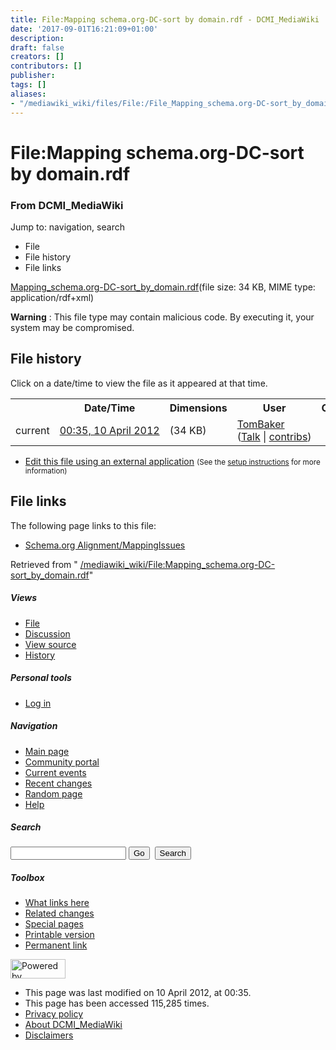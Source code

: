 ```yaml
---
title: File:Mapping schema.org-DC-sort by domain.rdf - DCMI_MediaWiki
date: '2017-09-01T16:21:09+01:00'
description: 
draft: false
creators: []
contributors: []
publisher: 
tags: []
aliases:
- "/mediawiki_wiki/files/File:/File_Mapping_schema.org-DC-sort_by_domain.rdf.html"
---
```


<a id="top"></a>
# File:Mapping schema.org-DC-sort by domain.rdf

### From DCMI\_MediaWiki

Jump to: navigation, search
<!-- start content -->
- File
- File history
- File links

[Mapping\_schema.org-DC-sort\_by\_domain.rdf](/mediawiki_wiki/files/Mapping_schema.org-DC-sort_by_domain.rdf)‎(file size: 34 KB, MIME type: application/rdf+xml)

**Warning** : This file type may contain malicious code. By executing it, your system may be compromised.
<!-- 
NewPP limit report
Preprocessor node count: 0/1000000
Post-expand include size: 0/2097152 bytes
Template argument size: 0/2097152 bytes
Expensive parser function count: 0/100
-->
## File history

Click on a date/time to view the file as it appeared at that time.

<table class="wikitable filehistory">
  <tr>
    <td></td>
    <th>Date/Time</th>
    <th>Dimensions</th>
    <th>User</th>
    <th>Comment</th>
  </tr>
  <tr>
    <td>current</td>
    <td class="filehistory-selected" style="white-space: nowrap;"><a href="/mediawiki_wiki/files/Mapping_schema.org-DC-sort_by_domain.rdf">00:35, 10 April 2012</a></td>
    <td> <span style="white-space: nowrap;">(34 KB)</span>
    </td>
    <td>
      <a href="/index.php/User:TomBaker" title="User:TomBaker" class="mw-userlink">TomBaker</a> <span style="white-space: nowrap;"> <span class="mw-usertoollinks">(<a href="/index.php?title=User_talk:TomBaker&amp;action=edit&amp;redlink=1" class="new" title="User talk:TomBaker (page does not exist)">Talk</a> | <a href="/index.php/Special:Contributions/TomBaker" title="Special:Contributions/TomBaker">contribs</a>)</span></span>
    </td>
    <td></td>
  </tr>
</table>

  

- [Edit this file using an external application](/index.php?title=File:Mapping_schema.org-DC-sort_by_domain.rdf&action=edit&externaledit=true&mode=file "File:Mapping schema.org-DC-sort by domain.rdf") <small>(See the <a href="http://www.mediawiki.org/wiki/Manual:External_editors" class="external text" rel="nofollow">setup instructions</a> for more information)</small>

## File links

The following page links to this file:

- [Schema.org Alignment/MappingIssues](/index.php/Schema.org_Alignment/MappingIssues "Schema.org Alignment/MappingIssues")

Retrieved from " [/mediawiki_wiki/File:Mapping\_schema.org-DC-sort\_by\_domain.rdf](/mediawiki_wiki/files/File:/File:Mapping_schema.org-DC-sort_by_domain.rdf.html)"

<!-- end content -->

##### Views

- [File](/mediawiki_wiki/files/File:/File:Mapping_schema.org-DC-sort_by_domain.rdf.html)
- [Discussion](/index.php?title=File_talk:Mapping_schema.org-DC-sort_by_domain.rdf&action=edit&redlink=1 "Discussion about the content page [t]")
- [View source](/index.php?title=File:Mapping_schema.org-DC-sort_by_domain.rdf&action=edit "This page is protected.
You can view its source [e]")
- [History](/index.php?title=File:Mapping_schema.org-DC-sort_by_domain.rdf&action=history "Past revisions of this page [h]")

##### Personal tools

- [Log in](/index.php?title=Special:UserLogin&returnto=File:Mapping_schema.org-DC-sort_by_domain.rdf "You are encouraged to log in; however, it is not mandatory [o]")

<script type="text/javascript"> if (window.isMSIE55) fixalpha(); </script>

##### Navigation

- [Main page](/index.php/Main_Page "Visit the main page [z]")
- [Community portal](/index.php/DCMI_MediaWiki:Community_portal "About the project, what you can do, where to find things")
- [Current events](/index.php/DCMI_MediaWiki:Current_events "Find background information on current events")
- [Recent changes](/index.php/Special:RecentChanges "The list of recent changes in the wiki [r]")
- [Random page](/index.php/Special:Random "Load a random page [x]")
- [Help](/index.php/Help:Contents "The place to find out")

##### <label for="searchInput">Search</label>

<form action="/index.php" id="searchform">
				<input type="hidden" name="title" value="Special:Search">
				<input id="searchInput" title="Search DCMI_MediaWiki" accesskey="f" type="search" name="search">
				<input type="submit" name="go" class="searchButton" id="searchGoButton" value="Go" title="Go to a page with this exact name if exists"> 
				<input type="submit" name="fulltext" class="searchButton" id="mw-searchButton" value="Search" title="Search the pages for this text">
			</form>

##### Toolbox

- [What links here](/index.php/Special:WhatLinksHere/File:Mapping_schema.org-DC-sort_by_domain.rdf "List of all wiki pages that link here [j]")
- [Related changes](/index.php/Special:RecentChangesLinked/File:Mapping_schema.org-DC-sort_by_domain.rdf "Recent changes in pages linked from this page [k]")
- [Special pages](/index.php/Special:SpecialPages "List of all special pages [q]")
- [Printable version](/index.php?title=File:Mapping_schema.org-DC-sort_by_domain.rdf&printable=yes "Printable version of this page [p]")
- [Permanent link](/index.php?title=File:Mapping_schema.org-DC-sort_by_domain.rdf&oldid=3106 "Permanent link to this revision of the page")

<!-- end of the left (by default at least) column -->

 [<img src="/skins/common/images/poweredby_mediawiki_88x31.png" height="31" width="88" alt="Powered by MediaWiki">](http://www.mediawiki.org/)

- This page was last modified on 10 April 2012, at 00:35.
- This page has been accessed 115,285 times.
- [Privacy policy](/index.php/DCMI_MediaWiki:Privacy_policy "DCMI MediaWiki:Privacy policy")
- [About DCMI\_MediaWiki](/index.php/DCMI_MediaWiki:About "DCMI MediaWiki:About")
- [Disclaimers](/index.php/DCMI_MediaWiki:General_disclaimer "DCMI MediaWiki:General disclaimer")

<script>if (window.runOnloadHook) runOnloadHook();</script><!-- Served in 0.573 secs. -->
